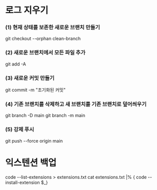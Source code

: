 # 로그 지우기

### (1) 현재 상태를 보존한 새로운 브랜치 만들기
git checkout --orphan clean-branch

### (2) 새로운 브랜치에서 모든 파일 추가
git add -A

### (3) 새로운 커밋 만들기
git commit -m "초기화된 커밋"

### (4) 기존 브랜치를 삭제하고 새 브랜치를 기존 브랜치로 덮어씌우기
git branch -D main
git branch -m main

### (5) 강제 푸시
git push --force origin main


# 익스텐션 백업
code --list-extensions > extensions.txt
cat extensions.txt |% { code --install-extension $_}
